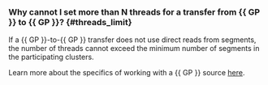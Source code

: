 ### Why cannot I set more than N threads for a transfer from {{ GP }} to {{ GP }}? {#threads_limit}

If a {{ GP }}-to-{{ GP }} transfer does not use direct reads from segments, the number of threads cannot exceed the minimum number of segments in the participating clusters.

Learn more about the specifics of working with a {{ GP }} source [here](../../../../data-transfer/operations/endpoint/source/greenplum.md#advanced).
